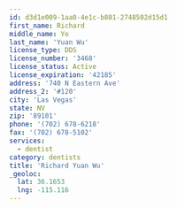 ```yaml
---
id: d3d1e009-1aa0-4e1c-b801-2748502d15d1
first_name: Richard
middle_name: Yo
last_name: 'Yuan Wu'
license_type: DDS
license_number: '3468'
license_status: Active
license_expiration: '42185'
address: '740 N Eastern Ave'
address_2: '#120'
city: 'Las Vegas'
state: NV
zip: '89101'
phone: '(702) 678-6218'
fax: '(702) 678-5102'
services:
  - dentist
category: dentists
title: 'Richard Yuan Wu'
_geoloc:
  lat: 36.1653
  lng: -115.116
---
```

